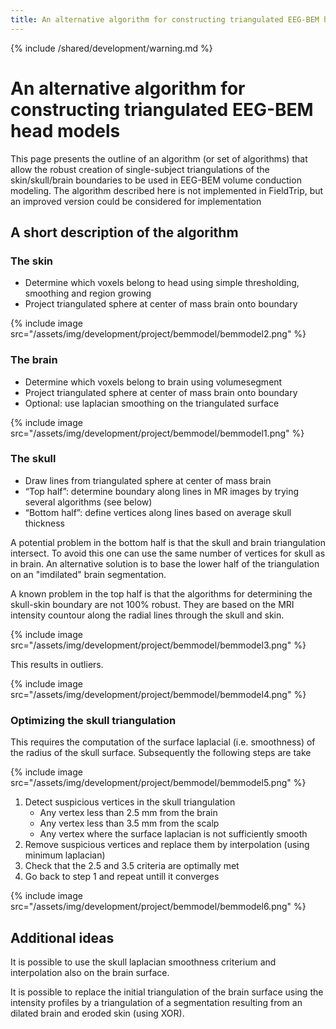 ```yaml
---
title: An alternative algorithm for constructing triangulated EEG-BEM head models
---
```


{% include /shared/development/warning.md %}

# An alternative algorithm for constructing triangulated EEG-BEM head models

This page presents the outline of an algorithm (or set of algorithms) that allow the robust creation of single-subject triangulations of the skin/skull/brain boundaries to be used in EEG-BEM volume conduction modeling. The algorithm described here is not implemented in FieldTrip, but an improved version could be considered for implementation

## A short description of the algorithm

### The skin

- Determine which voxels belong to head using simple thresholding, smoothing and region growing
- Project triangulated sphere at center of mass brain onto boundary

{% include image src="/assets/img/development/project/bemmodel/bemmodel2.png" %}

### The brain

- Determine which voxels belong to brain using volumesegment
- Project triangulated sphere at center of mass brain onto boundary
- Optional: use laplacian smoothing on the triangulated surface

{% include image src="/assets/img/development/project/bemmodel/bemmodel1.png" %}

### The skull

- Draw lines from triangulated sphere at center of mass brain
- “Top half”: determine boundary along lines in MR images by trying several algorithms (see below)
- “Bottom half”: define vertices along lines based on average skull thickness

A potential problem in the bottom half is that the skull and brain triangulation intersect. To avoid this one can use the same number of vertices for skull as in brain. An alternative solution is to base the lower half of the triangulation on an "imdilated" brain segmentation.

A known problem in the top half is that the algorithms for determining the skull-skin boundary are not 100% robust. They are based on the MRI intensity countour along the radial lines through the skull and skin.

{% include image src="/assets/img/development/project/bemmodel/bemmodel3.png" %}

This results in outliers.

{% include image src="/assets/img/development/project/bemmodel/bemmodel4.png" %}

### Optimizing the skull triangulation

This requires the computation of the surface laplacial (i.e. smoothness) of the radius of the skull surface. Subsequently the following steps are take

{% include image src="/assets/img/development/project/bemmodel/bemmodel5.png" %}

1.  Detect suspicious vertices in the skull triangulation
    - Any vertex less than 2.5 mm from the brain
    - Any vertex less than 3.5 mm from the scalp
    - Any vertex where the surface laplacian is not sufficiently smooth
2.  Remove suspicious vertices and replace them by interpolation (using minimum laplacian)
3.  Check that the 2.5 and 3.5 criteria are optimally met
4.  Go back to step 1 and repeat untill it converges

{% include image src="/assets/img/development/project/bemmodel/bemmodel6.png" %}

## Additional ideas

It is possible to use the skull laplacian smoothness criterium and interpolation also on the brain surface.

It is possible to replace the initial triangulation of the brain surface using the intensity profiles by a triangulation of a segmentation resulting from an dilated brain and eroded skin (using XOR).
